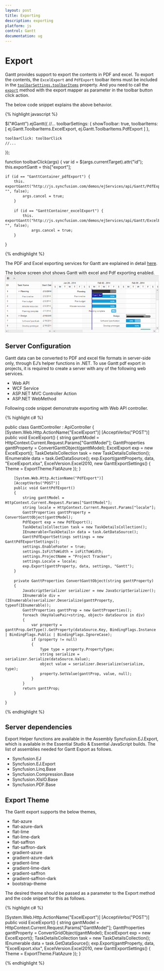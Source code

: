 ```yaml
---
layout: post
title: Exporting
description: exporting
platform: js
control: Gantt
documentation: ug
---
```

# Export

Gantt provides support to export the contents in PDF and excel. To export the contents, the `ExcelExport` and `PdfExport` toolbar items must be included in the [`toolbarSettings.toolbarItems`](https://help.syncfusion.com/api/js/ejgantt#members:toolbarsettings-toolbaritems) property. And you need to call the [`export`](/api/js/ejgantt#methods:export) method with the export mapper as parameter in the toolbar button click action. 

The below code snippet explains the above behavior.

{% highlight javascript %}

$("#Gantt").ejGantt({
    //...
    toolbarSettings: {
        showToolbar: true,
        toolbarItems: [
            ej.Gantt.ToolbarItems.ExcelExport,
            ej.Gantt.ToolbarItems.PdfExport
        ]
    },

    toolbarClick: toolbarClick
    //...
});

function toolbarClick(args) {
    var id = $(args.currentTarget).attr("id");
    this.exportGantt = this["export"];

    if (id == "GanttContainer_pdfExport") {
        this. exportGantt("http://js.syncfusion.com/demos/ejServices/api/Gantt/PdfExport", "", false);
            args.cancel = true;
        }

        if (id == "GanttContainer_excelExport") {
            this. exportGantt("http://js.syncfusion.com/demos/ejServices/api/Gantt/ExcelExport", "", false);
                args.cancel = true;
        }
}

{% endhighlight %}

The PDF and Excel exporting services for Gantt are explained in detail [here](https://help.syncfusion.com/js/gantt/services-reference).

The below screen shot shows Gantt with excel and Pdf exporting enabled.
![](/js/Gantt/Export_images/Export_img1.png)

## Server Configuration
Gantt data can be converted to PDF and excel file formats in server-side only, through EJ’s helper functions in .NET. 
To use Gantt pdf export in projects, it is required to create a server with any of the following web services. 

* Web API
* WCF Service
* ASP.NET MVC Controller Action
* ASP.NET WebMethod

Following code snippet demonstrate exporting with Web API controller.

{% highlight c# %}

public class GanttController : ApiController
{       
        [System.Web.Http.ActionName("ExcelExport")]
        [AcceptVerbs("POST")]
        public void ExcelExport()
        {
            string ganttModel = HttpContext.Current.Request.Params["GanttModel"];
            GanttProperties ganttProperty = ConvertGanttObject(ganttModel);
            ExcelExport exp = new ExcelExport();
            TaskDetailsCollection task = new TaskDetailsCollection();
            IEnumerable<TaskDetails> data = task.GetDataSource();
            exp.Export(ganttProperty, data, "ExcelExport.xlsx", ExcelVersion.Excel2010, new GanttExportSettings() { Theme = ExportTheme.FlatAzure });
        }
       
        [System.Web.Http.ActionName("PdfExport")]
        [AcceptVerbs("POST")]
        public void GanttPdfExport()
        {
            string ganttModel = HttpContext.Current.Request.Params["GanttModel"];
            string locale = HttpContext.Current.Request.Params["locale"];
            GanttProperties ganttProperty = ConvertGanttObject(ganttModel);
            PdfExport exp = new PdfExport();
            TaskDetailsCollection task = new TaskDetailsCollection();
            IEnumerable<TaskDetails> data = task.GetDataSource();
            GanttPdfExportSettings settings = new GanttPdfExportSettings();
            settings.EnableFooter = true;
            settings.IsFitToWidth = isFitToWidth;
            settings.ProjectName = "Project Tracker";
            settings.Locale = locale;
            exp.Export(ganttProperty, data, settings, "Gantt");
        }

        private GanttProperties ConvertGanttObject(string ganttProperty)
        {
            JavaScriptSerializer serializer = new JavaScriptSerializer();
            IEnumerable div = (IEnumerable)serializer.Deserialize(ganttProperty, typeof(IEnumerable));
            GanttProperties ganttProp = new GanttProperties();
            foreach (KeyValuePair<string, object> dataSource in div)
            {
                var property = ganttProp.GetType().GetProperty(dataSource.Key, BindingFlags.Instance | BindingFlags.Public | BindingFlags.IgnoreCase);
                if (property != null)
                {
                    Type type = property.PropertyType;
                    string serialize = serializer.Serialize(dataSource.Value);
                    object value = serializer.Deserialize(serialize, type);
                    property.SetValue(ganttProp, value, null);
                }
            }
            return ganttProp;
        }
 }

{% endhighlight %}


## Server dependencies
Export Helper functions are available in the Assembly Syncfusion.EJ.Export, which is available in the Essential Studio & Essential JavaScript builds. The list of assemblies needed for Gantt Export as follows.

* Syncfusion.EJ
* Syncfusion.EJ.Export
* Syncfusion.Linq.Base
* Syncfusion.Compression.Base
* Syncfusion.XlsIO.Base
* Syncfusion.PDF.Base

## Export Theme
The Gantt export supports the below themes, 

* flat-azure
* flat-azure-dark
* flat-lime
* flat-lime-dark
* flat-saffron
* flat-saffron-dark
* gradient-azure
* gradient-azure-dark
* gradient-lime
* gradient-lime-dark
* gradient-saffron
* gradient-saffron-dark
* bootstrap-theme

The desired theme should be passed as a parameter to the Export method and the code snippet for this as follows.

{% highlight c# %}

[System.Web.Http.ActionName("ExcelExport")]
[AcceptVerbs("POST")]
public void ExcelExport()
{
   string ganttModel = HttpContext.Current.Request.Params["GanttModel"];
   GanttProperties ganttProperty = ConvertGridObject(ganttModel);
   ExcelExport exp = new ExcelExport();
   TaskDetailsCollection task = new TaskDetailsCollection();
   IEnumerable<TaskDetails> data = task.GetDataSource();
   exp.Export(ganttProperty, data, "ExcelExport.xlsx", ExcelVersion.Excel2010, new GanttExportSettings() { Theme = ExportTheme.FlatAzure });
}

{% endhighlight %}